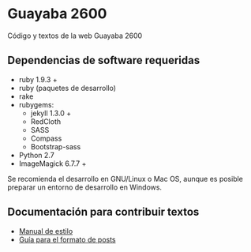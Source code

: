 Guayaba 2600
============

Código y textos de la web Guayaba 2600

## Dependencias de software requeridas

* ruby 1.9.3 +
* ruby (paquetes de desarrollo)
* rake
* rubygems:
    * jekyll 1.3.0 +
    * RedCloth
    * SASS
    * Compass
    * Bootstrap-sass
* Python 2.7
* ImageMagick 6.7.7 +

Se recomienda el desarrollo en GNU/Linux o Mac OS, aunque es posible preparar un entorno de desarrollo en Windows.

## Documentación para contribuir textos

* [Manual de estilo](http://guayaba2600.com/autores/docs/manual_de_estilo.html)
* [Guía para el formato de posts](http://guayaba2600.com/autores/docs/guia_tecnica.html)